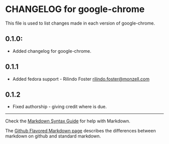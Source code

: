 # CHANGELOG for google-chrome

This file is used to list changes made in each version of google-chrome.
## 0.1.0:

* Added changelog for google-chrome.

## 0.1.1

* Added fedora support - Rilindo Foster <rilindo.foster@monzell.com>

## 0.1.2

* Fixed authorship - giving credit where is due. 

- - - 
Check the [Markdown Syntax Guide](http://daringfireball.net/projects/markdown/syntax) for help with Markdown.

The [Github Flavored Markdown page](http://github.github.com/github-flavored-markdown/) describes the differences between markdown on github and standard markdown.
